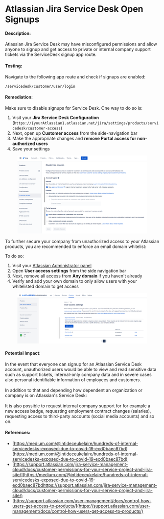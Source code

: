 # Atlassian Jira Service Desk Open Signups

#### Description:

Atlassian Jira Service Desk may have misconfigured permissions and allow anyone to signup and get access to private or internal company support tickets via the ServiceDesk signup app route.

#### Testing:

Navigate to the following app route and check if signups are enabled:

```
/servicedesk/customer/user/login
```

#### Remediation:

Make sure to disable signups for Service Desk. One way to do so is:

1. Visit your **Jira Service Desk Configuration** (`https://{yourAtlassian}.atlassian.net/jira/settings/products/servicedesk/customer-access`)
2. Next, open up **Customer access** from the side-navigation bar
3. Make the appropriate changes and **remove Portal access for non-authorized users**
4. Save your settings

<figure><img src="../../.gitbook/assets/atlassian/jira/2.png" alt=""><figcaption></figcaption></figure>

To further secure your company from unauthorized access to your Atlassian products, you are recommended to enforce an email domain whitelist:

To do so:

1. Visit your [Atlassian Administrator panel](https://admin.atlassian.com/)
2. Open **User access settings** from the side navigation bar
3. Next, remove all access from **Any domain** if you haven't already
4. Verify and add your own domain to only allow users with your whitelisted domain to get access

<figure><img src="../../.gitbook/assets/atlassian/jira/3.png" alt=""><figcaption></figcaption></figure>

#### Potential Impact:

In the event that everyone can signup for an Atlassian Service Desk account, unauthorized users would be able to view and read sensitive data such as support tickets, internal-only company data and in severe cases also personal identifiable information of employees and customers.\
\
In addition to that and depending how dependent an organization or company is on Atlassian's Service Desk:\
\
It is also possible to request internal company support for for example a new access badge, requesting employment contract changes (salaries), requesting access to third-party accounts (social media accounts) and so on.

#### References:

* [https://medium.com/@intideceukelaire/hundreds-of-internal-servicedesks-exposed-due-to-covid-19-ecd0baec87bd](https://medium.com/@intideceukelaire/hundreds-of-internal-servicedesks-exposed-due-to-covid-19-ecd0baec87bd)
* [https://support.atlassian.com/jira-service-management-cloud/docs/customer-permissions-for-your-service-project-and-jira-site/](https://medium.com/@intideceukelaire/hundreds-of-internal-servicedesks-exposed-due-to-covid-19-ecd0baec87bdhttps://support.atlassian.com/jira-service-management-cloud/docs/customer-permissions-for-your-service-project-and-jira-site/)
* [https://support.atlassian.com/user-management/docs/control-how-users-get-access-to-products/](https://support.atlassian.com/user-management/docs/control-how-users-get-access-to-products/)
